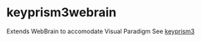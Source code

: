 # keyprism3webrain

Extends WebBrain to accomodate Visual Paradigm
See [keyprism3](https://bitbucket.org/keyprism3/keyprism3/src/master/)
